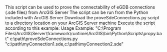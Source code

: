This script can be used to prove the connectability of eGDB connections (.sde files) from ArcGIS Server
The script can be run from the Python included with ArcGIS Server
Download the proveSdeConnections.py script to a directory location on your ArcGIS Server machine
Execute the script according to this example: 
Usage Example: "C:\Program Files\ArcGIS\Server\framework\runtime\ArcGIS\bin\Python\Scripts\propy.bat" c:\path\proveSdeConnections.py "c:\path\myConnection1.sde,c:\path\myConnection2.sde"
